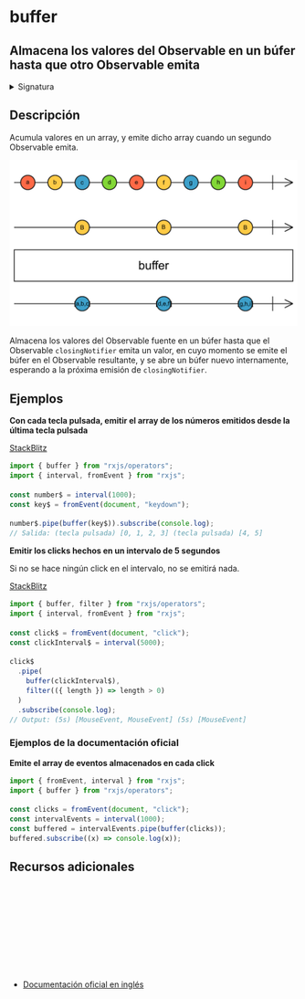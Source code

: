 # buffer

<h2 class="subtitle"> Almacena los valores del Observable en un búfer hasta que otro Observable emita
</h2>

<details>
<summary>Signatura</summary>

### Firma

`buffer<T>(closingNotifier: Observable<any>): OperatorFunction<T, T[]>`

### Parámetros

<table>
<tr><td>closingNotifier</td><td>Un Observable que señala cuándo se debe emitir el búfer en el Observable resultante.</td></tr>
</table>

### Retorna

`OperatorFunction<T, T[]>`: Un Observable de búferes, que son arrays de valores.

</details>

## Descripción

Acumula valores en un array, y emite dicho array cuando un segundo Observable emita.

<img src="assets/images/marble-diagrams/transformation/buffer.png" alt="Diagrama de canicas del operador buffer">

Almacena los valores del Observable fuente en un búfer hasta que el Observable `closingNotifier` emita un valor, en cuyo momento se emite el búfer en el Observable resultante, y se abre un búfer nuevo internamente, esperando a la próxima emisión de `closingNotifier`.

## Ejemplos

**Con cada tecla pulsada, emitir el array de los números emitidos desde la última tecla pulsada**

<a target="_blank" href="https://stackblitz.com/edit/rxjs-buffer-1?file=index.ts">StackBlitz</a>

```typescript
import { buffer } from "rxjs/operators";
import { interval, fromEvent } from "rxjs";

const number$ = interval(1000);
const key$ = fromEvent(document, "keydown");

number$.pipe(buffer(key$)).subscribe(console.log);
// Salida: (tecla pulsada) [0, 1, 2, 3] (tecla pulsada) [4, 5]
```

**Emitir los clicks hechos en un intervalo de 5 segundos**

Si no se hace ningún click en el intervalo, no se emitirá nada.

<a target="_blank" href="https://stackblitz.com/edit/rxjs-buffer-2?file=index.ts">StackBlitz</a>

```javascript
import { buffer, filter } from "rxjs/operators";
import { interval, fromEvent } from "rxjs";

const click$ = fromEvent(document, "click");
const clickInterval$ = interval(5000);

click$
  .pipe(
    buffer(clickInterval$),
    filter(({ length }) => length > 0)
  )
  .subscribe(console.log);
// Output: (5s) [MouseEvent, MouseEvent] (5s) [MouseEvent]
```

### Ejemplos de la documentación oficial

**Emite el array de eventos almacenados en cada click**

```javascript
import { fromEvent, interval } from "rxjs";
import { buffer } from "rxjs/operators";

const clicks = fromEvent(document, "click");
const intervalEvents = interval(1000);
const buffered = intervalEvents.pipe(buffer(clicks));
buffered.subscribe((x) => console.log(x));
```

<div class="additional-section">

## Recursos adicionales

<a target="_blank" href="https://github.com/ReactiveX/rxjs/blob/master/src/internal/operators/buffer.ts">
<svg>
  <use xlink:href="/assets/icons/source.svg#source-code"></use>
</svg>
</a>
</div>

- <a target="_blank" href="https://rxjs.dev/api/operators/buffer">Documentación oficial en inglés</a>
